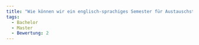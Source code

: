 ```yaml
---
title: "Wie können wir ein englisch-sprachiges Semester für Austauschstudierende bereit stellen?"
tags:
  - Bachelor
  - Master
  - Bewertung: 2
---
```


